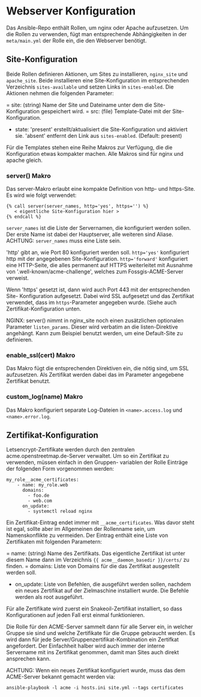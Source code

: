 Webserver Konfiguration
=======================

Das Ansible-Repo enthält Rollen, um nginx oder Apache aufzusetzen. Um die Rollen
zu verwenden, fügt man entsprechende Abhängigkeiten in der `meta/main.yml` der
Rolle ein, die den Webserver benötigt.

Site-Konfiguration
------------------

Beide Rollen definieren Aktionen, um Sites zu installieren, `nginx_site` und
`apache_site`. Beide installieren eine Site-Konfiguration im entsprechenden
Verzeichnis `sites-available` und setzen Links in `sites-enabled`. Die Aktionen
nehmen die folgenden Parameter:

= site:  (string) Name der Site und Dateiname unter dem die Site-Konfiguration
         gespeichert wird.
= src:   (file) Template-Datei mit der Site-Konfiguration.
- state: 'present' erstellt/aktualisiert die Site-Konfiguration und
         aktiviert sie. 'absent' entfernt den Link aus `sites-enabled`.
         (Default: present)

Für die Templates stehen eine Reihe Makros zur Verfügung, die die Konfiguration
etwas kompakter machen. Alle Makros sind für nginx und apache gleich.

### server() Makro

Das server-Makro erlaubt eine kompakte Definition von http- und https-Site.
Es wird wie folgt verwendet:

```
{% call server(server_names, http='yes', https='') %}
   < eigentliche Site-Konfiguration hier >
{% endcall %}
```

`server_names` ist die Liste der Servernamen, die konfiguriert werden sollen.
Der erste Name ist dabei der Hauptserver, alle weiteren sind Aliase.
ACHTUNG: `server_names` muss eine Liste sein.

'http' gibt an, wie Port 80 konfiguriert werden soll. `http='yes'` konfiguriert
http mit der angegebenen Site-Konfiguration. `http='forward'` konfiguriert eine
HTTP-Seite, die alles permanent auf HTTPS weiterleitet mit Ausnahme von
'.well-known/acme-challenge', welches zum Fossgis-ACME-Server verweist.

Wenn 'https' gesetzt ist, dann wird auch Port 443 mit der entsprechenden Site-
Konfiguration aufgesetzt. Dabei wird SSL aufgesetzt und das Zertifikat verwendet,
dass im `https`-Parameter angegeben wurde. (Siehe auch Zertifikat-Konfiguration
unten.

NGINX: server() nimmt in nginx_site noch einen zusätzlichen optionalen Parameter
       `listen_params`. Dieser wird verbatim an die listen-Direktive
       angehängt. Kann zum Beispiel benutzt werden, um eine Default-Site
       zu definieren.

### enable_ssl(cert) Makro

Das Makro fügt die entsprechenden Direktiven ein, die nötig sind, um SSL
aufzusetzen. Als Zertifikat werden dabei das im Parameter angegebene Zertifikat
benutzt.

### custom_log(name) Makro

Das Makro konfiguriert separate Log-Dateien in `<name>.access.log` und
`<name>.error.log`.

Zertifikat-Konfiguration
------------------------

Letsencrypt-Zertifikate werden durch den zentralen acme.openstreetmap.de-Server
verwaltet. Um so ein Zertifikat zu verwenden, müssen einfach in den Gruppen-
variablen der Rolle Einträge der folgenden Form vorgenommen werden:

```
my_role__acme_certificates:
    - name: my_role.web
      domains:
        - foo.de
        - web.com
      on_update:
        - systemctl reload nginx
```

Ein Zertifikat-Eintrag endet immer mit `__acme_certificates`. Was davor steht
ist egal, sollte aber im Allgemeinen der Rollenname sein, um Namenskonflikte
zu vermeiden. Der Eintrag enthält eine Liste von Zertifikaten mit folgenden
Parametern:

= name:      (string) Name des Zertifikats. Das eigentliche Zertifikat ist unter
             diesem Name dann im Verzeichnis `{{ acme__daemon_basedir }}/certs/`
             zu finden.
= domains:   Liste von Domains für die das Zertifikat ausgestellt werden soll.
- on_update: Liste von Befehlen, die ausgeführt werden sollen, nachdem ein neues
             Zertifikat auf der Zielmaschine installiert wurde. Die Befehle
             werden als root ausgeführt.

Für alle Zertifikate wird zuerst ein Snakeoil-Zertifikat installiert, so dass
Konfigurationen auf jeden Fall erst einmal funktionieren.

Die Rolle für den ACME-Server sammelt dann für alle Server ein, in welcher
Gruppe sie sind und welche Zertifikate für die Gruppe gebraucht werden. Es
wird dann für jede Server/Gruppenzertifikat-Kombination ein Zertifkat
angefordert. Der Einfachheit halber wird auch immer der interne Servername
mit ins Zertifikat genommen, damit man Sites auch direkt ansprechen kann.

ACHTUNG: Wenn ein neues Zertifikat konfiguriert wurde, muss das dem ACME-Server
bekannt gemacht werden via:

    ansible-playbook -l acme -i hosts.ini site.yml --tags certificates
